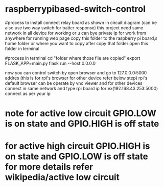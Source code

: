 # raspberrypibased-switch-control
#process to install 
connect relay board as shown in circuit diagram (can be also use two way switch for batter response)
this project need same network in all device for working or u can bye private ip for work from anywhere
for running web page copy this folder to the raspberry pi board,s home folder or where you want to copy
after copy that folder open this folder in terminal

#process in terminal 
cd "folder where those file are copied"
export FLASK_APP=main.py
flask run --host 0.0.0.0


now you can control switch by open browser and go to 127.0.0.0:5000 addres (this is for rpi's browser for other device refer below step) rpi's default browser can be operate by vnc viewer 
and for other devices connect in same network and type rpi board ip for ex(192.168.43.253:5000) connect as per your ip



# note for active low circuit GPIO.LOW is on state and GPIO.HIGH is off state 
# for active high circuit GPIO.HIGH is on state and GPIO.LOW is off state  for more details refer wikipedia/active low circuit

